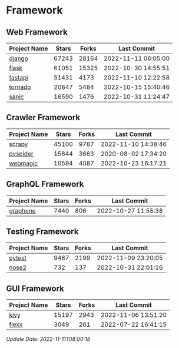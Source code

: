 # Framework

## Web Framework
| Project Name | Stars | Forks | Last Commit |
| ------------ | ----- | ----- | ----------- |
| [django](https://github.com/django/django) | 67243 | 28164 | 2022-11-11 06:05:00 |
| [flask](https://github.com/pallets/flask) | 61051 | 15325 | 2022-10-30 14:55:51 |
| [fastapi](https://github.com/tiangolo/fastapi) | 51431 | 4173 | 2022-11-10 12:22:58 |
| [tornado](https://github.com/tornadoweb/tornado) | 20847 | 5484 | 2022-10-15 15:40:46 |
| [sanic](https://github.com/sanic-org/sanic) | 16590 | 1476 | 2022-10-31 11:24:47 |

## Crawler Framework
| Project Name | Stars | Forks | Last Commit |
| ------------ | ----- | ----- | ----------- |
| [scrapy](https://github.com/scrapy/scrapy) | 45100 | 9787 | 2022-11-10 14:38:46 |
| [pyspider](https://github.com/binux/pyspider) | 15644 | 3663 | 2020-08-02 17:34:20 |
| [webmagic](https://github.com/code4craft/webmagic) | 10594 | 4087 | 2022-10-23 16:17:21 |

## GraphQL Framework
| Project Name | Stars | Forks | Last Commit |
| ------------ | ----- | ----- | ----------- |
| [graphene](https://github.com/graphql-python/graphene) | 7440 | 806 | 2022-10-27 11:55:38 |

## Testing Framework
| Project Name | Stars | Forks | Last Commit |
| ------------ | ----- | ----- | ----------- |
| [pytest](https://github.com/pytest-dev/pytest) | 9487 | 2199 | 2022-11-09 23:20:05 |
| [nose2](https://github.com/nose-devs/nose2) | 732 | 137 | 2022-10-31 22:01:16 |

## GUI Framework
| Project Name | Stars | Forks | Last Commit |
| ------------ | ----- | ----- | ----------- |
| [kivy](https://github.com/kivy/kivy) | 15197 | 2943 | 2022-11-06 13:51:20 |
| [flexx](https://github.com/flexxui/flexx) | 3049 | 261 | 2022-07-22 16:41:15 |

*Update Date: 2022-11-11T08:00:18*